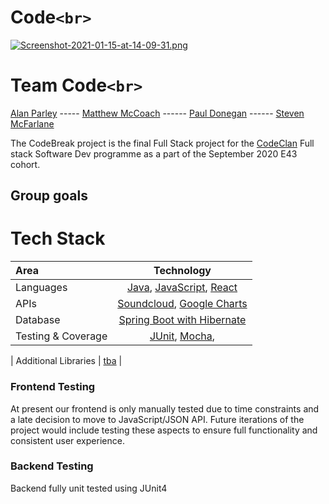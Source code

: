 # Code```<br>```

[![Screenshot-2021-01-15-at-14-09-31.png](https://i.postimg.cc/R0spDyJp/Screenshot-2021-01-15-at-14-09-31.png)](https://postimg.cc/t16z1r5F)



# Team Code```<br>```

[Alan Parley](https://github.com/AlanParley) ----- [Matthew McCoach](https://github.com/mjmccoach) ------ [Paul Donegan](https://github.com/fatpav) ------ [Steven McFarlane](https://github.com/stmcf)

The CodeBreak project is the final Full Stack project for the [CodeClan](https://codeclan.com) Full stack Software Dev programme as a part of the September 2020 E43 cohort. 

## Group goals



# Tech Stack

|      Area      | Technology  |
| :------------- | :----------: | 
|  Languages | [Java](https://www.java.com/en/), [JavaScript](https://www.javascript.com/),  [React](https://reactjs.org/)  |
|  APIs | [Soundcloud](https://connect.soundcloud.com), [Google Charts](https://developers.google.com/chart)  |
|  Database | [Spring Boot with Hibernate](https://www..org/) |
|  Testing & Coverage | [JUnit](), [Mocha](), []()   |  

|  Additional Libraries   | [tba]() | 



### Frontend Testing

At present our frontend is only manually tested due to time constraints and a late decision to move to JavaScript/JSON API. Future iterations of the project would include testing these aspects to ensure full functionality and consistent user experience.

### Backend Testing

Backend fully unit tested using JUnit4

